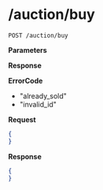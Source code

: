 /auction/buy
====

```
POST /auction/buy
```

__Parameters__

__Response__

__ErrorCode__
* "already_sold"
* "invalid_id"

__Request__
```json
{
}
```

__Response__
```json
{
}
```
